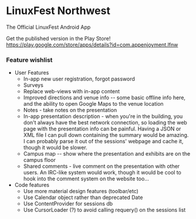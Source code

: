 LinuxFest Northwest
====

The Official LinuxFest Android App

Get the published version in the Play Store!
https://play.google.com/store/apps/details?id=com.appenjoyment.lfnw

### Feature wishlist
* User Features
  * In-app new user registration, forgot password
  * Surveys
  * Replace web-views with in-app content
  * Improved directions and venue info -- some basic offline info here, and the ability to open Google Maps to the venue location
  * Notes - take notes on the presentation
  * In-app presentation description - when you're in the building, you don't always have the best network connection, so loading the web page with the presentation info can be painful. Having a JSON or XML file I can pull down containing the summary would be amazing. I can probably parse it out of the sessions' webpage and cache it, though it would be slower.
  * Campus map -- show where the presentation and exhibits are on the campus floor
  * Shared comments - live comment on the presentation with other users. An IRC-like system would work, though it would be cool to hook into the comment system on the website too... 
* Code features
  * Use more material design features (toolbar/etc)
  * Use Calendar object rather than deprecated Date
  * Use ContentProvider for sessions db
  * Use CursorLoader (?) to avoid calling requery() on the sessions list

